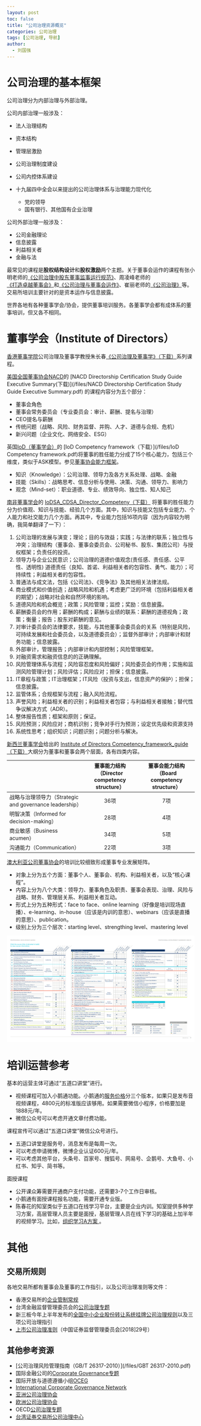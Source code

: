 ```yaml
---
layout: post
toc: false
title: "公司治理资源概览"
categories: 公司治理
tags: [公司治理, 导航]
author:
  - 刘国强
---
```


# 公司治理的基本框架

公司治理分为内部治理与外部治理。

公司内部治理一般涉及：

* 法人治理结构
* 资本结构
* 管理层激励
* 公司治理制度建设
* 公司内控体系建设

* 十九届四中全会以来提出的公司治理体系与治理能力现代化
  * 党的领导
  * 国有银行、其他国有企业治理

公司外部治理一般涉及：

* 公司金融理论
* 信息披露
* 利益相关者
* 金融与法



最常见的课程是**股权结构设计**和**股权激励**两个主题。关于董事会运作的课程有张小明老师的[《公司治理中股东董事监事运行规范》](http://www.huashijingji.com/course_details?courseid=13528)、周凌峰老师的[《打造卓越董事会》](http://www.jiangshi.org/517903/course_742248.html)和[《公司治理与董事会运作》](http://www.jiangshi.org/517903/course_742249.html)、崔丽老师的[《公司治理》](http://www.cnboke.com/show_course.asp?id=38844)等。交易所培训主要针对的是资本运作与信息披露。

世界各地有各种董事学会/协会，提供董事培训服务。各董事学会都有成体系的董事培训，但又各不相同。

# 董事学会（Institute of Directors）

[香港董事学院](http://www.ehkcd.com.hk/)公司治理及董事学教授朱长春[《公司治理及董事学》（下载）](/files/zhuchangchun.pdf)系列课程。

[美国全国董事协会NACD](https://www.nacdonline.org/)的 [NACD Directorship Certification Study Guide Executive Summary(下载)](/files/NACD Directorship Certification Study Guide Executive Summary.pdf) 的课程内容分为五个部分：

- 董事会角色
- 董事会常务委员会（专业委员会：审计、薪酬、提名与治理）
- CEO提名与薪酬
- 传统问题（战略、风险、财务监督、并购、人才、道德与合规、危机）
- 新兴问题（企业文化、网络安全、ESG）

英国[IoD（董事学会）](https://www.iod.com/)的 [IoD Competency framework（下载）](/files/IoD Competency framework.pdf)将董事的胜任能力分成了15个核心能力，包括三个维度，类似于ASK模型。参见[董事协会能力框架](https://wdkedu.github.io/%E5%85%AC%E5%8F%B8%E6%B2%BB%E7%90%86/2020/11/11/iod-competency-framework.html)。

- 知识（Knowledge）：公司治理、领导力及各方关系处理、战略、金融
- 技能（Skills）：战略思考、信息分析与使用、决策、沟通、领导力、影响力
- 观念（Mind-set）：职业道德、专业、绩效导向、独立性、知人知己

[南非董事学会](https://www.iodsa.co.za/)的 [IoDSA_CDSA_Director_Competeny（下载）](/files/IoDSA_CDSA_Director_Competen.pdf) 将董事的胜任能力分为价值观、知识与技能、经验几个方面。其中，知识与技能又包括专业能力、个人能力和社交能力几个方面。再其中，专业能力包括16项内容（因为内容较为明确，我简单翻译了一下）：

1. 公司治理的发展与演变；理论；目的与效益；实践；与法律的联系；独立性与冲突；治理结构（董事会、董事会委员会、公司秘书、股东、集团公司）与授权框架；负责任的投资。
2. 领导力与企业公民意识；公司治理的道德价值观念(责任感、责任感、公平性、透明性)
   道德责任（良知、首诺、利益相关者的包容性、勇气、能力）；可持续性；利益相关者的包容性。
3. 普通法与成文法，包括《公司法》、《竞争法》及其他相关法律法规。
4. 商业模式和价值创造；战略风险和机遇；考虑更广泛的环境（包括利益相关者的期望）；战略对社会和自然环境的影响。
5. 道德风险和机会概览；政策；风险管理；监控；奖励：信息披露。
6. 薪酬委员会的作用；薪酬的构成；薪酬与业绩的联系：薪酬的道德视角；政策；衡量；报告；股东对薪酬的意见。
7. 对审计委员会的法律要求，技能，与其他董事会委员会的关系（特别是风险，可持续发展和社会委员会，以及道德委员会）；监督外部审计；内部审计和财务功能；信息披露。
8. 外部审计，管理报告；内部审计和内部控制；风险管理框架。
9. 对融资需求和融资信息的的正确理解。
10. 风险管理体系与流程；风险容忍度和风险偏好；风险委员会的作用；实施和监测风险管理计划；风险评估；风险应对；担保；信息披露。
11. IT章程与政策；IT治理框架；IT风险（投资与支出，信息资产的保护）；担保；信息披露。
12. 监管体系；合规框架与流程；融入风险流程。
13. 声誉风险；利益相关者的识别；利益相关者包容；与利益相关者接触；替代性争议解决方式（ADR）。
14. 整体报告性质；框架和原则；保证。
15. 风险预测；风险应对；商机识别；竞争对手行为预测；设定优先级和资源支持
16. 系统性思考；组织知识；问题识别；问题分析与解决。

[新西兰董事学会](https://www.iod.org.nz/)给出的 [Institute of Directors Competency_framework_guide（下载）](/files/Institute-of-Directors-Competency_framework_guide.pdf)大纲分为董事和董事会两个层面，各有四类内容。

|                                                         | 董事能力结构（Director competency structure） | 董事会能力结构（Board competency structure） |
| :------------------------------------------------------ | :-------------------------------------------: | :------------------------------------------: |
| 战略与治理领导力（Strategic and governance leadership） |                     36项                      |                     7项                      |
| 明智决策（Informed for decision-making）                |                     28项                      |                     4项                      |
| 商业敏感（Business acumen）                             |                     34项                      |                     5项                      |
| 沟通能力（Communication）                               |                     22项                      |                     3项                      |

[澳大利亚公司董事协会](http://www.companydirectors.com.au/director-resource-centre/corporate-governance-framework/framework)的培训比较细致形成董事专业发展矩阵。

- 对象上分为五个方面：董事个人、董事会、机构、利益相关者，以及“核心课程”。
- 内容上分为八个大类：领导力、董事角色及职责、董事会表现、治理、风险与战略、财务、管理层关系、利益相关者互动。
- 形式上分为五种形式：face to face、online learning（好像是培训现场直播）、e-learning、in-house（应该是内训的意思）、webinars（应该是直播的意思）、publication。
- 级别上分为三个层次：starting level、strengthing level、mastering level

![董事专业发展矩阵](/images/matrix.png)

# 培训运营参考

基本的运营主体可通过“五道口讲堂”进行。

- 视频课程可加入小鹅通功能。小鹅通的[服务价格](https://www.xiaoe-tech.com/server_price)分三个版本，如果只是发布音视频课程，4800元的标准版应该够用。如果需要微信小程序，价格要加是1888元/年。
- 微信公众号可以考虑开通文章付费功能。

课程宣传可以通过“五道口讲堂”微信公众号进行。

- 五道口讲堂是服务号，消息发布是每周一次。
- 可以考虑申请微博，微博企业认证600元/年。
- 可以考虑其他平台，头条号、百家号、搜狐号、网易号、企鹅号、大鱼号、小红书、知乎、简书等。

面授课程

- 公开课众筹需要开通商户支付功能，还需要3-7个工作日审核。
- 小鹅通有面授课程报名功能，需要开通专业版。
- 陈春花的知室类似于五道口在线学习平台，主要是企业内训。知室提供多种学习方案，高层管理人员主要是面授，基层管理人员在线下学习的基础上加半年的视频学习。比如，[组织学习A方案 ](https://www.g2s.cn/aries_zhishish/zhishish.html#/cp/course1-A)。

# 其他

## 交易所规则

各地交易所都有董事会及董事的工作指引，以及公司治理准则等文件：

- 香港交易所的[企业管制常规](https://sc.hkex.com.hk/TuniS/www.hkex.com.hk/Listing/Rules-and-Guidance/Corporate-Governance-Practices?sc_lang=zh-CN)
- 台湾金融监督管理委员会的[公司治理专题](https://www.sfb.gov.tw/ch/home.jsp?id=882&parentpath=0%2C8)
- 新三板今年上半年发布的[全国中小企业股份转让系统挂牌公司治理规则](http://www.neeq.com.cn/uploads/1/file/public/202001/20200103174837_93eueqis2b.docx)以及三项公司治理指引
- [上市公司治理准则](http://www.sse.com.cn/lawandrules/regulations/csrcannoun/c/4657880.pdf)（中国证券监督管理委员会[2018]29号）

## 其他参考资源

- [公司治理风险管理指南（GB/T 26317-2010）](/files/GBT 26317-2010.pdf)
- 国际金融公司的[Corporate Governance专题](https://www.ifc.org/wps/wcm/connect/Topics_Ext_Content/IFC_External_Corporate_Site/IFC+CG/)
- 国际开放与道德遵循小组[OCEG](https://www.oceg.org/)
- [International Corporate Governance Network](https://www.icgn.org/)
- [亚洲公司治理协会](https://www.acga-asia.org/)
- [欧洲公司治理协会](https://ecgi.global/)
- OECD[公司治理专题](https://www.oecd.org/corporate/)
- [台湾证券交易所公司治理中心](https://cgc.twse.com.tw/)